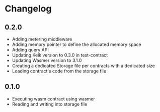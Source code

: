 # Changelog

## 0.2.0

- Adding metering middleware
- Adding memory pointer to define the allocated memory space
- Adding query API
- Updating Kelk version to 0.3.0 in test-contract
- Updating Wasmer version to 3.1.0
- Creating a dedicated Storage file per contracts with a dedicated size
- Loading contract's code from the storage file

## 0.1.0

- Executing wasm contract using wasmer
- Reading and writing into storage file
